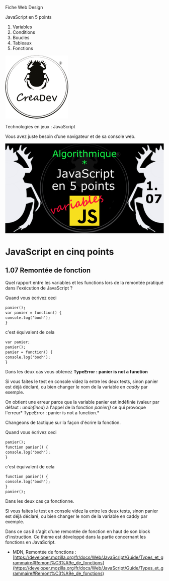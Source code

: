 Fiche Web Design

JavaScript en 5 points
1.  Variables
2.  Conditions
3.  Boucles
4.  Tableaux
5.  Fonctions

[![CreaDev](../images/logo-creadev-210207-R-200.png)](http://www.creadev.ninja/)

Technologies en jeux : JavaScript

Vous avez juste besoin d’une navigateur et de sa console web.

[![Le modulo en JavaScript](../images/JS-en-5-pts-01-07-remontee-de-fonction.png)](https://www.youtube.com/watch?v=ZtUjAs0OSzc)

# JavaScript en cinq points
## 1.07 Remontée de fonction

Quel rapport entre les variables et les functions lors de la remontée pratiqué dans l'exécution de JavaScript ?

Quand vous écrivez ceci 
 
    panier();
    var panier = function() {
    console.log('booh');
    }

c'est équivalent de cela

    var panier;
    panier();
    panier = function() {
    console.log('booh');
    }

Dans les deux cas vous obtenez **TypeError : panier is not a function**

Si vous faites le test en console videz la entre les deux tests, sinon panier est déjà déclaré, ou bien changer le nom de la variable en
*caddy* par exemple.

On obtient une erreur parce que la variable panier est indéfinie (valeur par défaut : *undefined*) à l'appel de la fonction *panier()* ce qui provoque l'erreur* TypeError : panier is not a function.* 

Changeons de tactique sur la façon d'écrire la fonction.

Quand vous écrivez ceci 

    panier();
    function panier() {
    console.log('booh');
    }

c'est équivalent de cela

    function panier() {
    console.log('booh');
    } 
    panier();

Dans les deux cas ça fonctionne.

Si vous faites le test en console videz la entre les deux tests, sinon panier est déjà déclaré, ou bien changer le nom de la variable en
caddy par exemple.

Dans ce cas il s'agit d'une remontée de fonction en haut de son block d'instruction. Ce thème est développé dans
la partie concernant les fonctions en JavaScript. 

*   MDN, Remontée de fonctions : [https://developer.mozilla.org/fr/docs/Web/JavaScript/Guide/Types_et_grammaire#Remont%C3%A9e_de_fonctions](https://developer.mozilla.org/fr/docs/Web/JavaScript/Guide/Types_et_grammaire#Remont%C3%A9e_de_fonctions)


